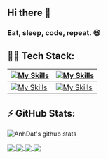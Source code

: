 ## Hi there 👋

### Eat, sleep, code, repeat. 😆

## 🧑‍💻 Tech Stack:

| [![My Skills](https://skillicons.dev/icons?i=java,php,js,ts)](https://skillicons.dev) | [![My Skills](https://skillicons.dev/icons?i=sqlite,firebase,postgres,mongodb)](https://skillicons.dev)  |
|----------------------------------|-----------------------------------|
| [![My Skills](https://skillicons.dev/icons?i=androidstudio,laravel,express,react)](https://skillicons.dev) | [![My Skills](https://skillicons.dev/icons?i=git,figma,tailwind,vscode)](https://skillicons.dev)  |

## ⚡️ GitHub Stats:
![AnhDat's github stats](https://github-readme-stats.vercel.app/api?username=ngdathd&show_icons=true&theme=tokyonight&hide=contribs,prs,issues)

<a href="https://github.com/ngdathd/ForegroundActivity">
  <img align="center" src="https://github-readme-stats.anuraghazra1.vercel.app/api/pin/?username=ngdathd&repo=ForegroundActivity&theme=radical" />
</a>    
<a href="https://github.com/ngdathd/FlappyBird">
  <img align="center" src="https://github-readme-stats.anuraghazra1.vercel.app/api/pin/?username=ngdathd&repo=FlappyBird&theme=merko" />
</a>

<a href="https://github.com/ngdathd/DingTea">
  <img align="center" src="https://github-readme-stats.anuraghazra1.vercel.app/api/pin/?username=ngdathd&repo=DingTea&theme=gruvbox" />
</a>
<a href="https://github.com/ngdathd/TokyoLife">
  <img align="center" src="https://github-readme-stats.anuraghazra1.vercel.app/api/pin/?username=ngdathd&repo=TokyoLife&theme=gruvbox" />
</a>
